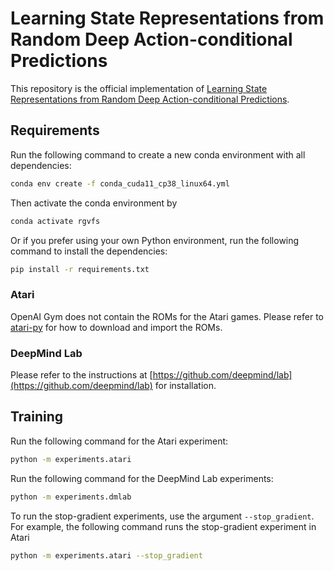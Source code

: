 # Learning State Representations from Random Deep Action-conditional Predictions

This repository is the official implementation of 
[Learning State Representations from Random Deep Action-conditional Predictions](https://arxiv.org/abs/2102.04897).


## Requirements
Run the following command to create a new conda environment with all dependencies:
```bash
conda env create -f conda_cuda11_cp38_linux64.yml
```
Then activate the conda environment by
```bash
conda activate rgvfs
```
Or if you prefer using your own Python environment, run the following command to install the dependencies:
```bash
pip install -r requirements.txt
```


### Atari
OpenAI Gym does not contain the ROMs for the Atari games. 
Please refer to [atari-py](https://github.com/openai/atari-py) for how to download and import the ROMs.


### DeepMind Lab
Please refer to the instructions at [https://github.com/deepmind/lab](https://github.com/deepmind/lab) for installation.


## Training
Run the following command for the Atari experiment:
```bash
python -m experiments.atari
```
Run the following command for the DeepMind Lab experiments:
```bash
python -m experiments.dmlab
```

To run the stop-gradient experiments, use the argument `--stop_gradient`. 
For example, the following command runs the stop-gradient experiment in Atari
```bash
python -m experiments.atari --stop_gradient
```